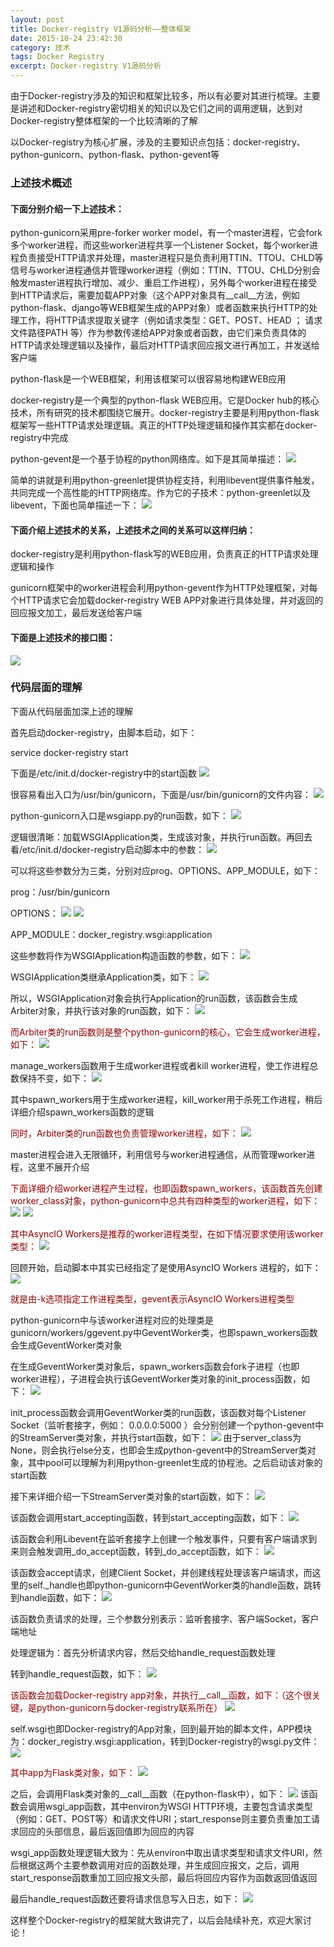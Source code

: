 ```yaml
---
layout: post
title: Docker-registry V1源码分析——整体框架
date: 2015-10-24 23:42:30
category: 技术
tags: Docker Registry
excerpt: Docker-registry V1源码分析
---
```


由于Docker-registry涉及的知识和框架比较多，所以有必要对其进行梳理。主要是讲述和Docker-registry密切相关的知识以及它们之间的调用逻辑，达到对Docker-registry整体框架的一个比较清晰的了解

以Docker-registry为核心扩展，涉及的主要知识点包括：docker-registry、python-gunicorn、python-flask、python-gevent等

### 上述技术概述

#### **下面分别介绍一下上述技术：**

python-gunicorn采用pre-forker worker model，有一个master进程，它会fork多个worker进程，而这些worker进程共享一个Listener Socket，每个worker进程负责接受HTTP请求并处理，master进程只是负责利用TTIN、TTOU、CHLD等信号与worker进程通信并管理worker进程（例如：TTIN、TTOU、CHLD分别会触发master进程执行增加、减少、重启工作进程），另外每个worker进程在接受到HTTP请求后，需要加载APP对象（这个APP对象具有__call__方法，例如python-flask、django等WEB框架生成的APP对象）或者函数来执行HTTP的处理工作，将HTTP请求提取关键字（例如请求类型：GET、POST、HEAD ； 请求文件路径PATH 等）作为参数传递给APP对象或者函数，由它们来负责具体的HTTP请求处理逻辑以及操作，最后对HTTP请求回应报文进行再加工，并发送给客户端

python-flask是一个WEB框架，利用该框架可以很容易地构建WEB应用

docker-registry是一个典型的python-flask WEB应用。它是Docker hub的核心技术，所有研究的技术都围绕它展开。docker-registry主要是利用python-flask框架写一些HTTP请求处理逻辑。真正的HTTP处理逻辑和操作其实都在docker-registry中完成

python-gevent是一个基于协程的python网络库。如下是其简单描述：
![](/public/img/docker-registry/2016-10-24-docker-registry/1.png)

简单的讲就是利用python-greenlet提供协程支持，利用libevent提供事件触发，共同完成一个高性能的HTTP网络库。作为它的子技术：python-greenlet以及libevent，下面也简单描述一下：
![](/public/img/docker-registry/2016-10-24-docker-registry/2.png)

#### **下面介绍上述技术的关系，上述技术之间的关系可以这样归纳：**

docker-registry是利用python-flask写的WEB应用，负责真正的HTTP请求处理逻辑和操作

gunicorn框架中的worker进程会利用python-gevent作为HTTP处理框架，对每个HTTP请求它会加载docker-registry WEB APP对象进行具体处理，并对返回的回应报文加工，最后发送给客户端

#### **下面是上述技术的接口图：**
![](/public/img/docker-registry/2016-10-24-docker-registry/3.png)

### 代码层面的理解

下面从代码层面加深上述的理解

首先启动docker-registry，由脚本启动，如下：

service docker-registry start

下面是/etc/init.d/docker-registry中的start函数
![](/public/img/docker-registry/2016-10-24-docker-registry/4.png)

很容易看出入口为/usr/bin/gunicorn，下面是/usr/bin/gunicorn的文件内容：
![](/public/img/docker-registry/2016-10-24-docker-registry/5.png)

python-gunicorn入口是wsgiapp.py的run函数，如下：
![](/public/img/docker-registry/2016-10-24-docker-registry/6.png)

逻辑很清晰：加载WSGIApplication类，生成该对象，并执行run函数。再回去看/etc/init.d/docker-registry启动脚本中的参数：
![](/public/img/docker-registry/2016-10-24-docker-registry/7.png)

可以将这些参数分为三类，分别对应prog、OPTIONS、APP_MODULE，如下：

prog：/usr/bin/gunicorn

OPTIONS：
![](/public/img/docker-registry/2016-10-24-docker-registry/8.png)
![](/public/img/docker-registry/2016-10-24-docker-registry/9.png)

APP_MODULE：docker_registry.wsgi:application

这些参数将作为WSGIApplication构造函数的参数，如下：
![](/public/img/docker-registry/2016-10-24-docker-registry/10.png)

WSGIApplication类继承Application类，如下：
![](/public/img/docker-registry/2016-10-24-docker-registry/11.png)

所以，WSGIApplication对象会执行Application的run函数，该函数会生成Arbiter对象，并执行该对象的run函数，如下：
![](/public/img/docker-registry/2016-10-24-docker-registry/12.png)

<font color="#8B0000">而Arbiter类的run函数则是整个python-gunicorn的核心，它会生成worker进程，如下：</font>
![](/public/img/docker-registry/2016-10-24-docker-registry/13.png)

manage_workers函数用于生成worker进程或者kill worker进程，使工作进程总数保持不变，如下：
![](/public/img/docker-registry/2016-10-24-docker-registry/14.png)

其中spawn_workers用于生成worker进程，kill_worker用于杀死工作进程，稍后详细介绍spawn_workers函数的逻辑

<font color="#8B0000">同时，Arbiter类的run函数也负责管理worker进程，如下：</font>
![](/public/img/docker-registry/2016-10-24-docker-registry/15.png)

master进程会进入无限循环，利用信号与worker进程通信，从而管理worker进程，这里不展开介绍

<font color="#8B0000">下面详细介绍worker进程产生过程，也即函数spawn_workers，该函数首先创建worker_class对象，python-gunicorn中总共有四种类型的worker进程，如下</font>：
![](/public/img/docker-registry/2016-10-24-docker-registry/16.png)
![](/public/img/docker-registry/2016-10-24-docker-registry/17.png)

<font color="#8B0000">其中AsyncIO Workers是推荐的worker进程类型，在如下情况要求使用该worker类型：</font>
![](/public/img/docker-registry/2016-10-24-docker-registry/18.png)

回顾开始，启动脚本中其实已经指定了是使用AsyncIO Workers 进程的，如下：
![](/public/img/docker-registry/2016-10-24-docker-registry/19.png)

<font color="#8B0000">就是由-k选项指定工作进程类型，gevent表示AsyncIO Workers进程类型</font>

python-gunicorn中与该worker进程对应的处理类是gunicorn/workers/ggevent.py中GeventWorker类，也即spawn_workers函数会生成GeventWorker类对象

在生成GeventWorker类对象后，spawn_workers函数会fork子进程（也即worker进程），子进程会执行该GeventWorker类对象的init_process函数，如下：
![](/public/img/docker-registry/2016-10-24-docker-registry/20.png)

init_process函数会调用GeventWorker类的run函数，该函数对每个Listener Socket（监听套接字，例如：  0.0.0.0:5000 ）会分别创建一个python-gevent中的StreamServer类对象，并执行start函数，如下：
![](/public/img/docker-registry/2016-10-24-docker-registry/21.png)
由于server_class为None，则会执行else分支，也即会生成python-gevent中的StreamServer类对象，其中pool可以理解为利用python-greenlet生成的协程池。之后启动该对象的start函数

接下来详细介绍一下StreamServer类对象的start函数，如下：
![](/public/img/docker-registry/2016-10-24-docker-registry/22.png)

该函数会调用start_accepting函数，转到start_accepting函数，如下：
![](/public/img/docker-registry/2016-10-24-docker-registry/23.png)

该函数会利用Libevent在监听套接字上创建一个触发事件，只要有客户端请求到来则会触发调用_do_accept函数，转到_do_accept函数，如下：
![](/public/img/docker-registry/2016-10-24-docker-registry/24.png)

该函数会accept请求，创建Client Socket，并创建线程处理该客户端请求，而这里的self._handle也即python-gunicorn中GeventWorker类的handle函数，跳转到handle函数，如下：
![](/public/img/docker-registry/2016-10-24-docker-registry/25.png)

该函数负责请求的处理，三个参数分别表示：监听套接字、客户端Socket，客户端地址

处理逻辑为：首先分析请求内容，然后交给handle_request函数处理

转到handle_request函数，如下：
![](/public/img/docker-registry/2016-10-24-docker-registry/26.png)

<font color="#8B0000">该函数会加载Docker-registry app对象，并执行__call__函数，如下：（这个很关键，是python-gunicorn与docker-registry联系所在）</font>
![](/public/img/docker-registry/2016-10-24-docker-registry/27.png)

self.wsgi也即Docker-registry的App对象，回到最开始的脚本文件，APP模块为：docker_registry.wsgi:application，转到Docker-registry的wsgi.py文件：
![](/public/img/docker-registry/2016-10-24-docker-registry/28.png)

<font color="#8B0000">其中app为Flask类对象，如下：</font>
![](/public/img/docker-registry/2016-10-24-docker-registry/29.png)

之后，会调用Flask类对象的__call__函数（在python-flask中），如下：
![](/public/img/docker-registry/2016-10-24-docker-registry/30.png)
该函数会调用wsgi_app函数，其中environ为WSGI HTTP环境，主要包含请求类型（例如：GET、POST等）和请求文件URI；start_response则主要负责重加工请求回应的头部信息，最后返回值即为回应的内容

wsgi_app函数处理逻辑大致为：先从environ中取出请求类型和请求文件URI，然后根据这两个主要参数调用对应的函数处理，并生成回应报文，之后，调用start_response函数重加工回应报文头部，最后将回应内容作为函数返回值返回

最后handle_request函数还要将请求信息写入日志，如下：
![](/public/img/docker-registry/2016-10-24-docker-registry/31.png)

这样整个Docker-registry的框架就大致讲完了，以后会陆续补充，欢迎大家讨论！










